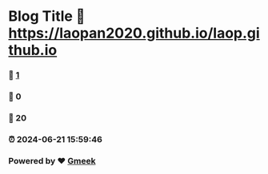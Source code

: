 # Blog Title :link: https://laopan2020.github.io/laop.github.io 
### :page_facing_up: [1](https://laopan2020.github.io/laop.github.io/tag.html) 
### :speech_balloon: 0 
### :hibiscus: 20 
### :alarm_clock: 2024-06-21 15:59:46 
### Powered by :heart: [Gmeek](https://github.com/Meekdai/Gmeek)
